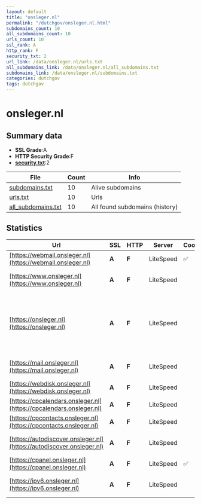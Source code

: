 ```yaml
---
layout: default
title: "onsleger.nl"
permalink: "/dutchgov/onsleger.nl.html"
subdomains_count: 10
all_subdomains_count: 10
urls_count: 10
ssl_rank: A
http_rank: F
security_txt: 2
url_link: /data/onsleger.nl/urls.txt
all_subdomains_link: /data/onsleger.nl/all_subdomains.txt
subdomains_link: /data/onsleger.nl/subdomains.txt
categories: dutchgov
tags: dutchgov
---
```



# onsleger.nl
## Summary data


 - **SSL Grade**:A
 - **HTTP Security Grade**:F
 - **[security.txt](https://www.digitaleoverheid.nl/nieuws/standaard-security-txt-nu-verplicht-voor-overheid/)**:2


| File       | Count | Info |
|------------|-------|------|
|[subdomains.txt](/DutchGovScope/data/onsleger.nl/subdomains.txt)|10|Alive subdomains|
|[urls.txt](/DutchGovScope/data/onsleger.nl/urls.txt)|10|Urls|
|[all_subdomains.txt](/DutchGovScope/data/onsleger.nl/all_subdomains.txt)|10|All found subdomains (history)|


## Statistics


| Url | SSL | HTTP | Server | Cookie | HSTS | CORS | CTO | CSP | XFO | XXP | RP |FP| Tech |Title |
|--------|-------|-------|------|------|------|------|------|------|------|------|------|------|------|------|
|[https://webmail.onsleger.nl](https://webmail.onsleger.nl)| **A**| **F**|LiteSpeed|:white_check_mark: | | | | | | | :white_check_mark: | |HTTP/3 LiteSpeed|Webmail Login|
|[https://www.onsleger.nl](https://www.onsleger.nl)| **A**| **F**|LiteSpeed| | | | | | | | :white_check_mark: | |HTTP/3 LiteSpeed Litespeed Cache||
|[https://onsleger.nl](https://onsleger.nl)| **A**| **F**|LiteSpeed| | | | | | | | :white_check_mark: | |HTTP/3 LiteSpeed Litespeed Cache MySQL PHP Slider Revolution:6.6.12 WordPress:6.2.5 wpBakery|onsleger – Onsle...|
|[https://mail.onsleger.nl](https://mail.onsleger.nl)| **A**| **F**|LiteSpeed| | | | | | | | :white_check_mark: | |HTTP/3 LiteSpeed Litespeed Cache||
|[https://webdisk.onsleger.nl](https://webdisk.onsleger.nl)| **A**| **F**|LiteSpeed| | | | | | | | :white_check_mark: | |Basic HTTP/3 LiteSpeed||
|[https://cpcalendars.onsleger.nl](https://cpcalendars.onsleger.nl)| **A**| **F**|LiteSpeed| | | | | | | | :white_check_mark: | |HTTP/3 LiteSpeed|403 Forbidden|
|[https://cpcontacts.onsleger.nl](https://cpcontacts.onsleger.nl)| **A**| **F**|LiteSpeed| | | | | | | | :white_check_mark: | |HTTP/3 LiteSpeed|403 Forbidden|
|[https://autodiscover.onsleger.nl](https://autodiscover.onsleger.nl)| **A**| **F**|LiteSpeed| | | | | | | | :white_check_mark: | |HTTP/3 LiteSpeed Litespeed Cache||
|[https://cpanel.onsleger.nl](https://cpanel.onsleger.nl)| **A**| **F**|LiteSpeed|:white_check_mark: | | | | | | | :white_check_mark: | |HTTP/3 LiteSpeed cPanel|cPanel Login|
|[https://ipv6.onsleger.nl](https://ipv6.onsleger.nl)| **A**| **F**|LiteSpeed| | | | | | | | :white_check_mark: | |HTTP/3 LiteSpeed Litespeed Cache||

